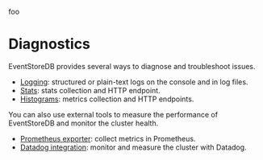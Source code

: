 foo

# Diagnostics

EventStoreDB provides several ways to diagnose and troubleshoot issues.

- [Logging](logging.md): structured or plain-text logs on the console and in log files.
- [Stats](stats.md): stats collection and HTTP endpoint.
- [Histograms](histograms.md): metrics collection and HTTP endpoints.

You can also use external tools to measure the performance of EventStoreDB and monitor the cluster health.

- [Prometheus exporter](prometheus.md): collect metrics in Prometheus.
- [Datadog integration](datadog.md): monitor and measure the cluster with Datadog.

